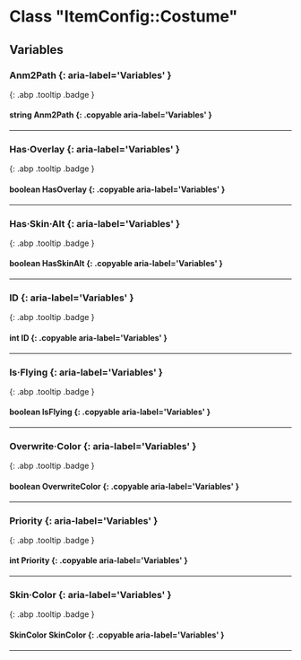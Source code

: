 # Class "ItemConfig::Costume"
## Variables
### Anm2Path {: aria-label='Variables' }
[ ](#){: .abp .tooltip .badge }
#### string Anm2Path  {: .copyable aria-label='Variables' }

___ 
### Has·Overlay {: aria-label='Variables' }
[ ](#){: .abp .tooltip .badge }
#### boolean HasOverlay  {: .copyable aria-label='Variables' }

___ 
### Has·Skin·Alt {: aria-label='Variables' }
[ ](#){: .abp .tooltip .badge }
#### boolean HasSkinAlt  {: .copyable aria-label='Variables' }

___ 
### ID {: aria-label='Variables' }
[ ](#){: .abp .tooltip .badge }
#### int ID  {: .copyable aria-label='Variables' }

___ 
### Is·Flying {: aria-label='Variables' }
[ ](#){: .abp .tooltip .badge }
#### boolean IsFlying  {: .copyable aria-label='Variables' }

___ 
### Overwrite·Color {: aria-label='Variables' }
[ ](#){: .abp .tooltip .badge }
#### boolean OverwriteColor  {: .copyable aria-label='Variables' }

___ 
### Priority {: aria-label='Variables' }
[ ](#){: .abp .tooltip .badge }
#### int Priority  {: .copyable aria-label='Variables' }

___ 
### Skin·Color {: aria-label='Variables' }
[ ](#){: .abp .tooltip .badge }
#### SkinColor SkinColor  {: .copyable aria-label='Variables' }

___ 
